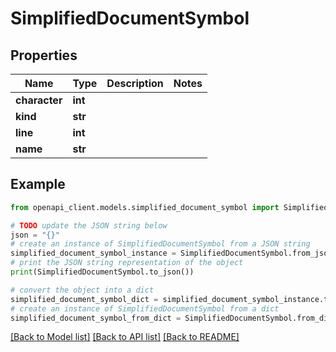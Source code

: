 # SimplifiedDocumentSymbol


## Properties

Name | Type | Description | Notes
------------ | ------------- | ------------- | -------------
**character** | **int** |  | 
**kind** | **str** |  | 
**line** | **int** |  | 
**name** | **str** |  | 

## Example

```python
from openapi_client.models.simplified_document_symbol import SimplifiedDocumentSymbol

# TODO update the JSON string below
json = "{}"
# create an instance of SimplifiedDocumentSymbol from a JSON string
simplified_document_symbol_instance = SimplifiedDocumentSymbol.from_json(json)
# print the JSON string representation of the object
print(SimplifiedDocumentSymbol.to_json())

# convert the object into a dict
simplified_document_symbol_dict = simplified_document_symbol_instance.to_dict()
# create an instance of SimplifiedDocumentSymbol from a dict
simplified_document_symbol_from_dict = SimplifiedDocumentSymbol.from_dict(simplified_document_symbol_dict)
```
[[Back to Model list]](../README.md#documentation-for-models) [[Back to API list]](../README.md#documentation-for-api-endpoints) [[Back to README]](../README.md)


